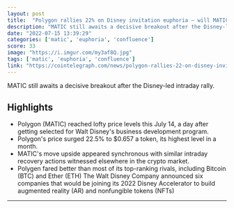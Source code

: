 ```yaml
---
layout: post
title:  "Polygon rallies 22% on Disney invitation euphoria — will MATIC price gains swell in July?"
description: "MATIC still awaits a decisive breakout after the Disney-led intraday rally."
date: "2022-07-15 13:39:29"
categories: ['matic', 'euphoria', 'confluence']
score: 33
image: "https://i.imgur.com/my3af8Q.jpg"
tags: ['matic', 'euphoria', 'confluence']
link: "https://cointelegraph.com/news/polygon-rallies-22-on-disney-invitation-euphoria-will-matic-price-gains-swell-in-july"
---
```


MATIC still awaits a decisive breakout after the Disney-led intraday rally.

## Highlights

- Polygon (MATIC) reached lofty price levels this July 14, a day after getting selected for Walt Disney's business development program.
- Polygon's price surged 22.5% to $0.657 a token, its highest level in a month.
- MATIC's move upside appeared synchronous with similar intraday recovery actions witnessed elsewhere in the crypto market.
- Polygen fared better than most of its top-ranking rivals, including Bitcoin (BTC) and Ether (ETH) The Walt Disney Company announced six companies that would be joining its 2022 Disney Accelerator to build augmented reality (AR) and nonfungible tokens (NFTs)

---
